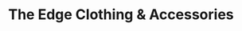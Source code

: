 ---
title: "The Edge Clothing & Accessories"
url: /valley-brook/the-edge-clothing-und-accessories/
shop: Allgemein
---